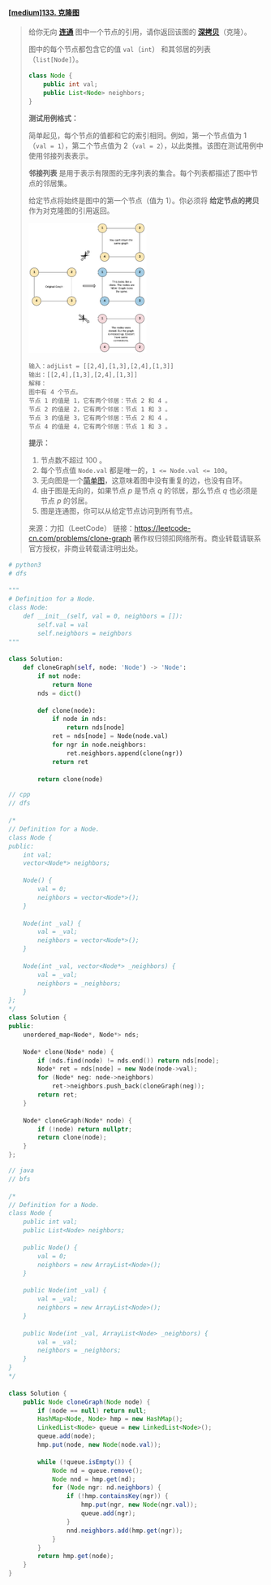 #### [[medium]133. 克隆图](https://leetcode-cn.com/problems/clone-graph/)

> 给你无向 **[连通](https://baike.baidu.com/item/连通图/6460995?fr=aladdin)** 图中一个节点的引用，请你返回该图的 [**深拷贝**](https://baike.baidu.com/item/深拷贝/22785317?fr=aladdin)（克隆）。
>
> 图中的每个节点都包含它的值 `val`（`int`） 和其邻居的列表（`list[Node]`）。
>
> ```java
> class Node {
>     public int val;
>     public List<Node> neighbors;
> }
> ```
>
> **测试用例格式：**
>
> 简单起见，每个节点的值都和它的索引相同。例如，第一个节点值为 1（`val = 1`），第二个节点值为 2（`val = 2`），以此类推。该图在测试用例中使用邻接列表表示。
>
> **邻接列表** 是用于表示有限图的无序列表的集合。每个列表都描述了图中节点的邻居集。
>
> 给定节点将始终是图中的第一个节点（值为 1）。你必须将 **给定节点的拷贝** 作为对克隆图的引用返回。
>
> <img src="[medium]133. 克隆图.assets/133_clone_graph_question.png" alt="img" style="zoom: 25%;" />
>
> ```shell
> 输入：adjList = [[2,4],[1,3],[2,4],[1,3]]
> 输出：[[2,4],[1,3],[2,4],[1,3]]
> 解释：
> 图中有 4 个节点。
> 节点 1 的值是 1，它有两个邻居：节点 2 和 4 。
> 节点 2 的值是 2，它有两个邻居：节点 1 和 3 。
> 节点 3 的值是 3，它有两个邻居：节点 2 和 4 。
> 节点 4 的值是 4，它有两个邻居：节点 1 和 3 。
> ```
>
> **提示：**
>
> 1. 节点数不超过 100 。
> 2. 每个节点值 `Node.val` 都是唯一的，`1 <= Node.val <= 100`。
> 3. 无向图是一个[简单图](https://baike.baidu.com/item/简单图/1680528?fr=aladdin)，这意味着图中没有重复的边，也没有自环。
> 4. 由于图是无向的，如果节点 *p* 是节点 *q* 的邻居，那么节点 *q* 也必须是节点 *p* 的邻居。
> 5. 图是连通图，你可以从给定节点访问到所有节点。
>
> 来源：力扣（LeetCode）
> 链接：https://leetcode-cn.com/problems/clone-graph
> 著作权归领扣网络所有。商业转载请联系官方授权，非商业转载请注明出处。



```python
# python3
# dfs

"""
# Definition for a Node.
class Node:
    def __init__(self, val = 0, neighbors = []):
        self.val = val
        self.neighbors = neighbors
"""

class Solution:
    def cloneGraph(self, node: 'Node') -> 'Node':
        if not node:
            return None
        nds = dict()

        def clone(node):
            if node in nds:
                return nds[node]
            ret = nds[node] = Node(node.val)
            for ngr in node.neighbors:
                ret.neighbors.append(clone(ngr))
            return ret
        
        return clone(node)
```



```cpp
// cpp
// dfs

/*
// Definition for a Node.
class Node {
public:
    int val;
    vector<Node*> neighbors;
    
    Node() {
        val = 0;
        neighbors = vector<Node*>();
    }
    
    Node(int _val) {
        val = _val;
        neighbors = vector<Node*>();
    }
    
    Node(int _val, vector<Node*> _neighbors) {
        val = _val;
        neighbors = _neighbors;
    }
};
*/
class Solution {
public:
    unordered_map<Node*, Node*> nds;

    Node* clone(Node* node) {
        if (nds.find(node) != nds.end()) return nds[node];
        Node* ret = nds[node] = new Node(node->val);
        for (Node* neg: node->neighbors)
            ret->neighbors.push_back(cloneGraph(neg));
        return ret;
    }

    Node* cloneGraph(Node* node) {
        if (!node) return nullptr;
        return clone(node);
    }
};
```



```java
// java
// bfs

/*
// Definition for a Node.
class Node {
    public int val;
    public List<Node> neighbors;
    
    public Node() {
        val = 0;
        neighbors = new ArrayList<Node>();
    }
    
    public Node(int _val) {
        val = _val;
        neighbors = new ArrayList<Node>();
    }
    
    public Node(int _val, ArrayList<Node> _neighbors) {
        val = _val;
        neighbors = _neighbors;
    }
}
*/

class Solution {
    public Node cloneGraph(Node node) {
        if (node == null) return null;
        HashMap<Node, Node> hmp = new HashMap();
        LinkedList<Node> queue = new LinkedList<Node>();
        queue.add(node);
        hmp.put(node, new Node(node.val));

        while (!queue.isEmpty()) {
            Node nd = queue.remove();
            Node nnd = hmp.get(nd);
            for (Node ngr: nd.neighbors) {
                if (!hmp.containsKey(ngr)) {
                    hmp.put(ngr, new Node(ngr.val));
                    queue.add(ngr);
                }
                nnd.neighbors.add(hmp.get(ngr));
            }
        }
        return hmp.get(node);
    }
}
```

